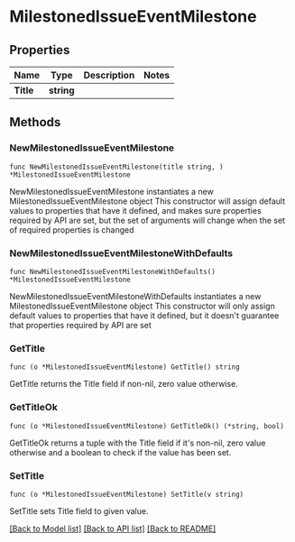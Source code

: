 # MilestonedIssueEventMilestone

## Properties

Name | Type | Description | Notes
------------ | ------------- | ------------- | -------------
**Title** | **string** |  | 

## Methods

### NewMilestonedIssueEventMilestone

`func NewMilestonedIssueEventMilestone(title string, ) *MilestonedIssueEventMilestone`

NewMilestonedIssueEventMilestone instantiates a new MilestonedIssueEventMilestone object
This constructor will assign default values to properties that have it defined,
and makes sure properties required by API are set, but the set of arguments
will change when the set of required properties is changed

### NewMilestonedIssueEventMilestoneWithDefaults

`func NewMilestonedIssueEventMilestoneWithDefaults() *MilestonedIssueEventMilestone`

NewMilestonedIssueEventMilestoneWithDefaults instantiates a new MilestonedIssueEventMilestone object
This constructor will only assign default values to properties that have it defined,
but it doesn't guarantee that properties required by API are set

### GetTitle

`func (o *MilestonedIssueEventMilestone) GetTitle() string`

GetTitle returns the Title field if non-nil, zero value otherwise.

### GetTitleOk

`func (o *MilestonedIssueEventMilestone) GetTitleOk() (*string, bool)`

GetTitleOk returns a tuple with the Title field if it's non-nil, zero value otherwise
and a boolean to check if the value has been set.

### SetTitle

`func (o *MilestonedIssueEventMilestone) SetTitle(v string)`

SetTitle sets Title field to given value.



[[Back to Model list]](../README.md#documentation-for-models) [[Back to API list]](../README.md#documentation-for-api-endpoints) [[Back to README]](../README.md)


